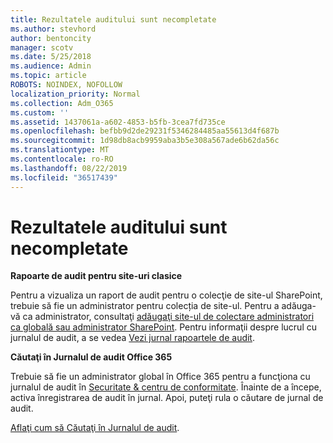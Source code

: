 ```yaml
---
title: Rezultatele auditului sunt necompletate
ms.author: stevhord
author: bentoncity
manager: scotv
ms.date: 5/25/2018
ms.audience: Admin
ms.topic: article
ROBOTS: NOINDEX, NOFOLLOW
localization_priority: Normal
ms.collection: Adm_O365
ms.custom: ''
ms.assetid: 1437061a-a602-4853-b5fb-3cea7fd735ce
ms.openlocfilehash: befbb9d2de29231f5346284485aa55613d4f687b
ms.sourcegitcommit: 1d98db8acb9959aba3b5e308a567ade6b62da56c
ms.translationtype: MT
ms.contentlocale: ro-RO
ms.lasthandoff: 08/22/2019
ms.locfileid: "36517439"
---
```

# <a name="auditing-results-are-blank"></a>Rezultatele auditului sunt necompletate

 **Rapoarte de audit pentru site-uri clasice**
  
Pentru a vizualiza un raport de audit pentru o colecţie de site-ul SharePoint, trebuie să fie un administrator pentru colecția de site-ul. Pentru a adăuga-vă ca administrator, consultaţi [adăugaţi site-ul de colectare administratori ca globală sau administrator SharePoint](https://go.microsoft.com/fwlink/?linkid=869390). Pentru informaţii despre lucrul cu jurnalul de audit, a se vedea [Vezi jurnal rapoartele de audit](https://go.microsoft.com/fwlink/?linkid=395237). 
  
 **Căutaţi în Jurnalul de audit Office 365**
  
Trebuie să fie un administrator global în Office 365 pentru a funcţiona cu jurnalul de audit în [Securitate &amp; centru de conformitate](https://protection.office.com). Înainte de a începe, activa înregistrarea de audit în jurnal. Apoi, puteţi rula o căutare de jurnal de audit. 
  
[Aflaţi cum să Căutaţi în Jurnalul de audit](https://go.microsoft.com/fwlink/?linkid=708432).
  

